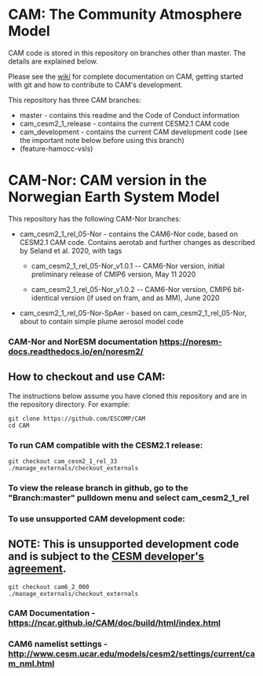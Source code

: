 # CAM: The Community Atmosphere Model

CAM code is stored in this repository on branches other than master.  The details are explained below.

Please see the [wiki](https://github.com/ESCOMP/CAM/wiki) for complete documentation on CAM, getting started with git and how to contribute to CAM's development.

This repository has three CAM branches:
* master - contains this readme and the Code of Conduct information
* cam_cesm2_1_release - contains the current CESM2.1 CAM code
* cam_development - contains the current CAM development code (see the important note below before using this branch)
* (feature-hamocc-vsls)

# CAM-Nor: CAM version in the Norwegian Earth System Model

This repository has the following CAM-Nor branches:

* cam_cesm2_1_rel_05-Nor - contains the CAM6-Nor code, based on CESM2.1 CAM code. Contains aerotab and further changes as described by Seland et al. 2020, with tags

  - cam_cesm2_1_rel_05-Nor_v1.0.1 -- CAM6-Nor version, initial preliminary release of CMIP6 version, May 11 2020

  - cam_cesm2_1_rel_05-Nor_v1.0.2 -- CAM6-Nor version, CMIP6 bit-identical version (if used on fram, and as MM), June 2020

* cam_cesm2_1_rel_05-Nor-SpAer - based on cam_cesm2_1_rel_05-Nor, about to contain simple plume aerosol model code

### CAM-Nor and NorESM documentation https://noresm-docs.readthedocs.io/en/noresm2/

## How to checkout and use CAM:

The instructions below assume you have cloned this repository and are in the repository directory. For example:
```
git clone https://github.com/ESCOMP/CAM
cd CAM
```

### To run CAM compatible with the CESM2.1 release:
```
git checkout cam_cesm2_1_rel_33
./manage_externals/checkout_externals
```
### To view the release branch in github, go to the "Branch:master" pulldown menu and select cam_cesm2_1_rel

### To use unsupported CAM **development** code:

## NOTE: This is **unsupported** development code and is subject to the [CESM developer's agreement](http://www.cgd.ucar.edu/cseg/development-code.html).
```
git checkout cam6_2_000
./manage_externals/checkout_externals
```
### CAM Documentation - https://ncar.github.io/CAM/doc/build/html/index.html

### CAM6 namelist settings - http://www.cesm.ucar.edu/models/cesm2/settings/current/cam_nml.html

